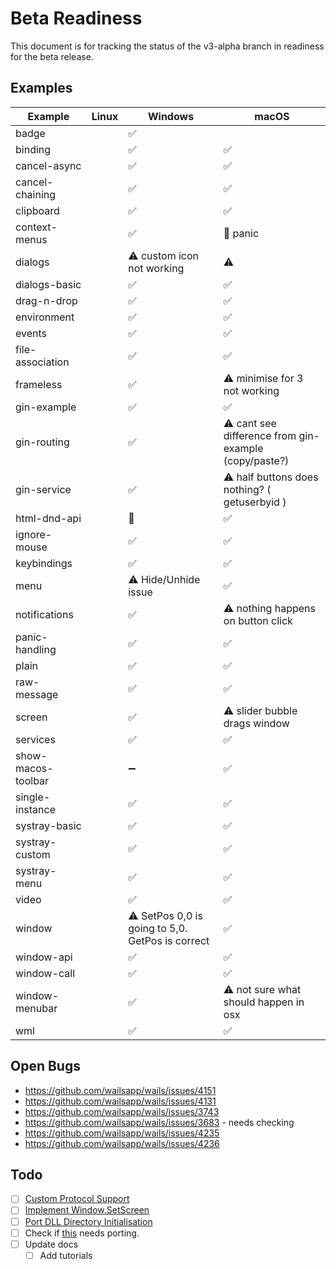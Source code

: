 # Beta Readiness

This document is for tracking the status of the v3-alpha branch in readiness for the beta release.

## Examples

| Example            | Linux | Windows                                          | macOS                                                 |
|--------------------|-------|--------------------------------------------------|-------------------------------------------------------|
| badge              |       | ✅                                                |                                                       |
| binding            |       | ✅                                                | ✅                                                     |
| cancel-async       |       | ✅                                                | ✅                                                     |
| cancel-chaining    |       | ✅                                                | ✅                                                     |
| clipboard          |       | ✅                                                | ✅                                                     |
| context-menus      |       | ✅                                                | 🚫 panic                                              |
| dialogs            |       | ⚠️ custom icon not working                       | ⚠️                                                    |
| dialogs-basic      |       | ✅                                                | ✅                                                     |
| drag-n-drop        |       | ✅                                                | ✅                                                     |
| environment        |       | ✅                                                | ✅                                                     |
| events             |       | ✅                                                | ✅                                                     |
| file-association   |       | ✅                                                | ✅                                                     |
| frameless          |       | ✅                                                | ⚠️ minimise for 3 not working                         |
| gin-example        |       | ✅                                                | ✅                                                     |
| gin-routing        |       | ✅                                                | ⚠️ cant see difference from gin-example (copy/paste?) |
| gin-service        |       | ✅                                                | ⚠️ half buttons does nothing? ( getuserbyid )         |
| html-dnd-api       |       | 🚫                                               | ✅                                                     |
| ignore-mouse       |       | ✅                                                | ✅                                                     |
| keybindings        |       | ✅                                                | ✅                                                     |
| menu               |       | ⚠️ Hide/Unhide issue                             | ✅                                                     |
| notifications      |       | ✅                                                | ⚠️ nothing happens on button click                    |
| panic-handling     |       | ✅                                                | ✅                                                     |
| plain              |       | ✅                                                | ✅                                                     |
| raw-message        |       | ✅                                                | ✅                                                     |
| screen             |       | ✅                                                | ⚠️ slider bubble drags window                         |
| services           |       | ✅                                                | ✅                                                     |
| show-macos-toolbar |       | ➖                                                | ✅                                                     |
| single-instance    |       | ✅                                                | ✅                                                     |
| systray-basic      |       | ✅                                                | ✅                                                     |
| systray-custom     |       | ✅                                                | ✅                                                     |
| systray-menu       |       | ✅                                                | ✅                                                     |
| video              |       | ✅                                                | ✅                                                     |
| window             |       | ⚠️ SetPos 0,0 is going to 5,0. GetPos is correct | ✅                                                     |
| window-api         |       | ✅                                                | ✅                                                     |
| window-call        |       | ✅                                                | ✅                                                     |
| window-menubar     |       | ✅                                                | ⚠️ not sure what should happen in osx                 |
| wml                |       | ✅                                                | ✅                                                     |

## Open Bugs

- https://github.com/wailsapp/wails/issues/4151
- https://github.com/wailsapp/wails/issues/4131
- https://github.com/wailsapp/wails/issues/3743
- https://github.com/wailsapp/wails/issues/3683 - needs checking
- https://github.com/wailsapp/wails/issues/4235
- https://github.com/wailsapp/wails/issues/4236

## Todo

- [ ] [Custom Protocol Support](https://github.com/wailsapp/wails/issues/4026)
- [ ] [Implement Window.SetScreen](https://github.com/wailsapp/wails/issues/4000)
- [ ] [Port DLL Directory Initialisation](https://github.com/wailsapp/wails/pull/4207)
- [ ] Check if [this](https://github.com/wailsapp/wails/pull/4047#issuecomment-2814676117) needs porting.
- [ ] Update docs
  - [ ] Add tutorials
